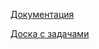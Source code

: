[Документация](https://github.com/nice-pea/npchat/wiki)

[Доска с задачами](https://github.com/orgs/nice-pea/projects/1)
